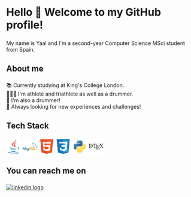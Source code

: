 <h1 align="left">Hello 👋 Welcome to my GitHub profile!</h1>

###

<p align="left">My name is Yaal and I'm a second-year Computer Science MSci student from Spain.</p>

###

<h2 align="left">About me</h2>

###

<p align="left">
📚 Currently studying at King's College London.<br>
🏃🏻‍♂️ I'm athlete and triathlete as well as a drummer.<br>
🥁 I'm also a drummer!<br>
🚀 Always looking for new experiences and challenges!</p>

###

<h2 align="left">Tech Stack</h2>

###

<div align="left">
  <img src="https://raw.githubusercontent.com/devicons/devicon/master/icons/java/java-original.svg" height="40" alt="java logo"/>
  <img src="https://raw.githubusercontent.com/devicons/devicon/master/icons/mysql/mysql-original-wordmark.svg" height="40" alt="sql logo"/>
  <img src="https://raw.githubusercontent.com/devicons/devicon/master/icons/html5/html5-original.svg" height="40" alt="html logo"/>
  <img src="https://raw.githubusercontent.com/devicons/devicon/master/icons/css3/css3-original.svg" height="40" alt="css logo"/>
  <img src="https://raw.githubusercontent.com/devicons/devicon/master/icons/python/python-original.svg" height="40" alt="python logo"/>
  <img src="https://raw.githubusercontent.com/devicons/devicon/master/icons/latex/latex-original.svg" height="40" alt="latex logo"/>
</div>

###

<h2 align="left">You can reach me on</h2>

###

<div align="left">
  <a href="https://www.linkedin.com/in/yaal-edrey-gatignol/" target="_blank">
    <img src="https://raw.githubusercontent.com/maurodesouza/profile-readme-generator/master/src/assets/icons/social/linkedin/default.svg" width="52" height="40" alt="linkedin logo" />
  </a>
</div>
